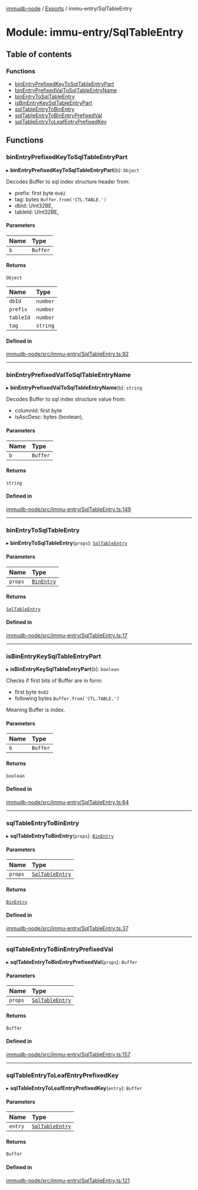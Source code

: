 [immudb-node](../README.md) / [Exports](../modules.md) / immu-entry/SqlTableEntry

# Module: immu-entry/SqlTableEntry

## Table of contents

### Functions

- [binEntryPrefixedKeyToSqlTableEntryPart](immu_entry_SqlTableEntry.md#binentryprefixedkeytosqltableentrypart)
- [binEntryPrefixedValToSqlTableEntryName](immu_entry_SqlTableEntry.md#binentryprefixedvaltosqltableentryname)
- [binEntryToSqlTableEntry](immu_entry_SqlTableEntry.md#binentrytosqltableentry)
- [isBinEntryKeySqlTableEntryPart](immu_entry_SqlTableEntry.md#isbinentrykeysqltableentrypart)
- [sqlTableEntryToBinEntry](immu_entry_SqlTableEntry.md#sqltableentrytobinentry)
- [sqlTableEntryToBinEntryPrefixedVal](immu_entry_SqlTableEntry.md#sqltableentrytobinentryprefixedval)
- [sqlTableEntryToLeafEntryPrefixedKey](immu_entry_SqlTableEntry.md#sqltableentrytoleafentryprefixedkey)

## Functions

### binEntryPrefixedKeyToSqlTableEntryPart

▸ **binEntryPrefixedKeyToSqlTableEntryPart**(`b`): `Object`

Decodes Buffer to sql index structure header from:
- prefix: first byte `0x02`
- tag: bytes `Buffer.from('CTL.TABLE.')`
- dbId: UInt32BE,
- tableId: UInt32BE,

#### Parameters

| Name | Type |
| :------ | :------ |
| `b` | `Buffer` |

#### Returns

`Object`

| Name | Type |
| :------ | :------ |
| `dbId` | `number` |
| `prefix` | `number` |
| `tableId` | `number` |
| `tag` | `string` |

#### Defined in

[immudb-node/src/immu-entry/SqlTableEntry.ts:92](https://github.com/user3232/node-immu-db/blob/30c0d74/immudb-node/src/immu-entry/SqlTableEntry.ts#L92)

___

### binEntryPrefixedValToSqlTableEntryName

▸ **binEntryPrefixedValToSqlTableEntryName**(`b`): `string`

Decodes Buffer to sql index structure value from:
- columnId: first byte 
- isAscDesc: bytes (boolean),

#### Parameters

| Name | Type |
| :------ | :------ |
| `b` | `Buffer` |

#### Returns

`string`

#### Defined in

[immudb-node/src/immu-entry/SqlTableEntry.ts:149](https://github.com/user3232/node-immu-db/blob/30c0d74/immudb-node/src/immu-entry/SqlTableEntry.ts#L149)

___

### binEntryToSqlTableEntry

▸ **binEntryToSqlTableEntry**(`props`): [`SqlTableEntry`](types_Entry.md#sqltableentry)

#### Parameters

| Name | Type |
| :------ | :------ |
| `props` | [`BinEntry`](types_Entry.md#binentry) |

#### Returns

[`SqlTableEntry`](types_Entry.md#sqltableentry)

#### Defined in

[immudb-node/src/immu-entry/SqlTableEntry.ts:17](https://github.com/user3232/node-immu-db/blob/30c0d74/immudb-node/src/immu-entry/SqlTableEntry.ts#L17)

___

### isBinEntryKeySqlTableEntryPart

▸ **isBinEntryKeySqlTableEntryPart**(`b`): `boolean`

Checks if first bits of Buffer are in form:
- first byte `0x02`
- following bytes `Buffer.from('CTL.TABLE.')`

Meaning Buffer is index.

#### Parameters

| Name | Type |
| :------ | :------ |
| `b` | `Buffer` |

#### Returns

`boolean`

#### Defined in

[immudb-node/src/immu-entry/SqlTableEntry.ts:64](https://github.com/user3232/node-immu-db/blob/30c0d74/immudb-node/src/immu-entry/SqlTableEntry.ts#L64)

___

### sqlTableEntryToBinEntry

▸ **sqlTableEntryToBinEntry**(`props`): [`BinEntry`](types_Entry.md#binentry)

#### Parameters

| Name | Type |
| :------ | :------ |
| `props` | [`SqlTableEntry`](types_Entry.md#sqltableentry) |

#### Returns

[`BinEntry`](types_Entry.md#binentry)

#### Defined in

[immudb-node/src/immu-entry/SqlTableEntry.ts:37](https://github.com/user3232/node-immu-db/blob/30c0d74/immudb-node/src/immu-entry/SqlTableEntry.ts#L37)

___

### sqlTableEntryToBinEntryPrefixedVal

▸ **sqlTableEntryToBinEntryPrefixedVal**(`props`): `Buffer`

#### Parameters

| Name | Type |
| :------ | :------ |
| `props` | [`SqlTableEntry`](types_Entry.md#sqltableentry) |

#### Returns

`Buffer`

#### Defined in

[immudb-node/src/immu-entry/SqlTableEntry.ts:157](https://github.com/user3232/node-immu-db/blob/30c0d74/immudb-node/src/immu-entry/SqlTableEntry.ts#L157)

___

### sqlTableEntryToLeafEntryPrefixedKey

▸ **sqlTableEntryToLeafEntryPrefixedKey**(`entry`): `Buffer`

#### Parameters

| Name | Type |
| :------ | :------ |
| `entry` | [`SqlTableEntry`](types_Entry.md#sqltableentry) |

#### Returns

`Buffer`

#### Defined in

[immudb-node/src/immu-entry/SqlTableEntry.ts:121](https://github.com/user3232/node-immu-db/blob/30c0d74/immudb-node/src/immu-entry/SqlTableEntry.ts#L121)
